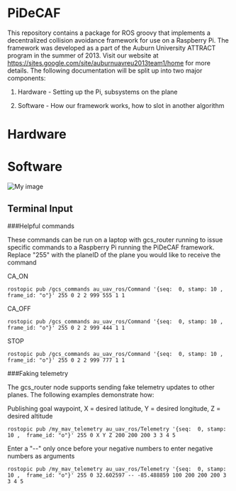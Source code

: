 PiDeCAF
=======================================

This repository contains a package for ROS groovy that implements a decentralized collision avoidance framework for use on a Raspberry Pi.  The framework was developed as a part of the Auburn University ATTRACT program in the summer of 2013. Visit our website at https://sites.google.com/site/auburnuavreu2013team1/home for more details. The following documentation will be split up into two major components:

1. Hardware - Setting up the Pi, subsystems on the plane

2. Software - How our framework works, how to slot in another algorithm


Hardware
=======




Software
=======






![My image](https://0d9aa83c-a-62cb3a1a-s-sites.googlegroups.com/site/auburnuavreu2013team1/PiDeCAF.png?attachauth=ANoY7cplKmbZcYVVpBwpfJMWCUCy5ydfAghsI4wjWjYU3Uwm4khZ8q9-inrlYKmuPjDGuM5nFaXXuXm8w0ZLKmSXIH6D9YPEoyJII-g9FNV6azWnJHuqObGu4BsK7wwUFM3705k8lTw32SL1uQdXl07nLG9sRNr5l37N5BtTUljClmrxa3em3EdNXNFKoIOjQIpn47CUSJJRgi6V1iqYWz8e0sOQysAcxQ%3D%3D&attredirects=0)



















Terminal Input
--------------

###Helpful commands

These commands can be run on a laptop with gcs_router running to issue specific commands to a Raspberry Pi running
the PiDeCAF framework. Replace "255" with the planeID of the plane you would like to receive the command

CA_ON
```
rostopic pub /gcs_commands au_uav_ros/Command '{seq:  0, stamp: 10 ,  frame_id: "o"}' 255 0 2 2 999 555 1 1
```

CA_OFF
```
rostopic pub /gcs_commands au_uav_ros/Command '{seq:  0, stamp: 10 ,  frame_id: "o"}' 255 0 2 2 999 444 1 1
```
STOP

```
rostopic pub /gcs_commands au_uav_ros/Command '{seq:  0, stamp: 10 ,  frame_id: "o"}' 255 0 2 2 999 777 1 1
```


###Faking telemetry

The gcs_router node supports sending fake telemetry updates to other planes.  The following examples demonstrate how:

Publishing goal waypoint, X = desired latitude, Y = desired longitude, Z = desired altitude
```
rostopic pub /my_mav_telemetry au_uav_ros/Telemetry '{seq:  0, stamp: 10 ,  frame_id: "o"}' 255 0 X Y Z 200 200 200 3 3 4 5
```
Enter a "--" only once before your negative numbers to enter negative numbers as arguments
```
rostopic pub /my_mav_telemetry au_uav_ros/Telemetry '{seq:  0, stamp: 10 ,  frame_id: "o"}' 255 0 32.602597 -- -85.488859 100 200 200 200 3 3 4 5
```
